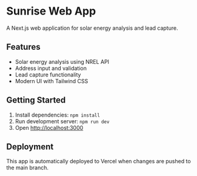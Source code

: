 # Sunrise Web App

A Next.js web application for solar energy analysis and lead capture.

## Features

- Solar energy analysis using NREL API
- Address input and validation
- Lead capture functionality
- Modern UI with Tailwind CSS

## Getting Started

1. Install dependencies: `npm install`
2. Run development server: `npm run dev`
3. Open [http://localhost:3000](http://localhost:3000)

## Deployment

This app is automatically deployed to Vercel when changes are pushed to the main branch.
